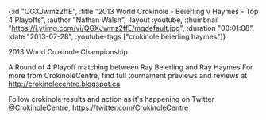 {:id "QGXJwmz2ffE",
 :title "2013 World Crokinole - Beierling v Haymes - Top 4 Playoffs",
 :author "Nathan Walsh",
 :layout :youtube,
 :thumbnail "https://i.ytimg.com/vi/QGXJwmz2ffE/mqdefault.jpg",
 :duration "00:01:08",
 :date "2013-07-28",
 :youtube-tags ["crokinole beierling haymes"]}


2013 World Crokinole Championship

A Round of 4 Playoff matching between Ray Beierling and Ray Haymes For more from CrokinoleCentre, find full tournament previews and reviews at http://crokinolecentre.blogspot.ca

Follow crokinole results and action as it's happening on Twitter @CrokinoleCentre, https://twitter.com/CrokinoleCentre
